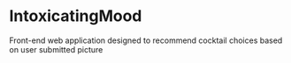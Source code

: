 # IntoxicatingMood
Front-end web application designed to recommend cocktail choices based on user submitted picture
